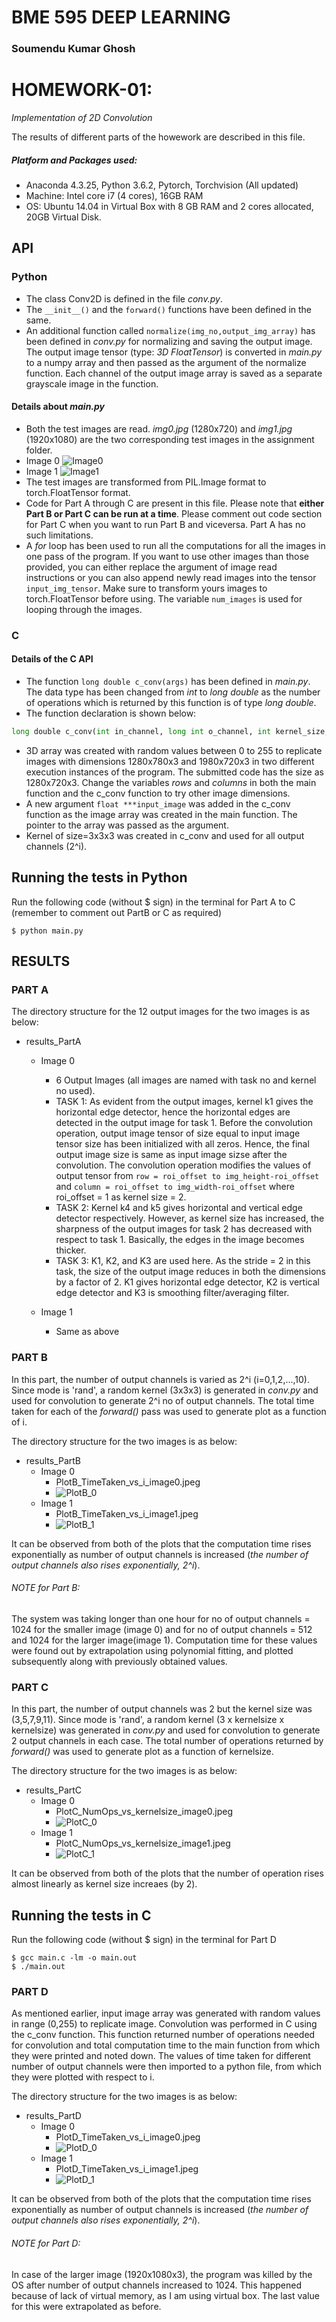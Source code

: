# **BME 595 DEEP LEARNING**

### **Soumendu Kumar Ghosh**


# **HOMEWORK-01:** 
*Implementation of 2D Convolution*

The results of different parts of the howework are described in this file.

##### Platform and Packages used:
- Anaconda 4.3.25, Python 3.6.2, Pytorch, Torchvision (All updated)
- Machine: Intel core i7 (4 cores), 16GB RAM
- OS: Ubuntu 14.04 in Virtual Box with 8 GB RAM and 2 cores allocated, 20GB Virtual Disk.

## **API**

### Python
  - The class Conv2D is defined in the file *conv.py*.
  - The `__init__()` and the `forward()` functions have been defined in the same.
  - An additional function called `normalize(img_no,output_img_array)` has been defined in *conv.py* for normalizing and saving the output image. The output image tensor (type: _3D FloatTensor_) is converted in *main.py* to a numpy array and then passed as the argument of the normalize function. Each channel of the output image array is saved as a separate grayscale image in the function.

#### Details about *main.py*
  - Both the test images are read. _img0.jpg_ (1280x720) and _img1.jpg_ (1920x1080) are the two corresponding test images in the assignment folder.
  - Image 0
![Image0](https://github.com/soumendukrg/BME595_DeepLearning/blob/master/Homework-01/img0.jpg)
  - Image 1
![Image1](https://github.com/soumendukrg/BME595_DeepLearning/blob/master/Homework-01/img1.jpg)
  - The test images are transformed from PIL.Image format to torch.FloatTensor format.
  - Code for Part A through C are present in this file. Please note that **either Part B or Part C can be run at a time**. Please comment out code section for Part C when you want to run Part B and viceversa. Part A has no such limitations.
  - A _for_ loop has been used to run all the computations for all the images in one pass of the program. If you want to use other images than those provided, you can either replace the argument of image read instructions or you can also append newly read images into the tensor `input_img_tensor`. Make sure to transform yours images to torch.FloatTensor before using. The variable `num_images` is used for looping through the images.

### C

#### Details of the C API
  - The function `long double c_conv(args)` has been defined in *main.py*. The data type has been changed from _int_ to _long double_ as the number of operations which is returned by this function is of type _long double_.
  - The function declaration is shown below:
  
  ```python
  long double c_conv(int in_channel, long int o_channel, int kernel_size, int stride, float ***input_image);
  ```
  - 3D array was created with random values between 0 to 255 to replicate images with dimensions 1280x780x3 and 1980x720x3 in two different execution instances of the program. The submitted code has the size as 1280x720x3. Change the variables *rows* and *columns* in both the main function and the c_conv function to try other image dimensions.
  - A new argument `float ***input_image` was added in the c_conv function as the image array was created in the main function. The pointer to the array was passed as the argument.
  - Kernel of size=3x3x3 was created in c_conv and used for all output channels (2^i).
  
## Running the tests in Python

Run the following code (without $ sign) in the terminal for Part A to C (remember to comment out PartB or C as required)

```
$ python main.py
```

## **RESULTS**

### PART A
 
The directory structure for the 12 output images for the two images is as below:
- results_PartA
  - Image 0
    - 6 Output Images (all images are named with task no and kernel no used).
    - TASK 1: As evident from the output images, kernel k1 gives the horizontal edge detector, hence the horizontal edges are detected in the output image for task 1. Before the convolution operation, output image tensor of size equal to input image tensor size has been initialized with all zeros. Hence, the final output image size is same as input image sizse after the convolution. The convolution operation modifies the values of output tensor from `row = roi_offset to img_height-roi_offset` and `column = roi_offset to img_width-roi_offset` where roi_offset = 1 as kernel size = 2. 
    - TASK 2: Kernel k4 and k5 gives horizontal and vertical edge detector respectively. However, as kernel size has increased, the sharpness of the output images for task 2 has decreased with respect to task 1. Basically, the edges in the image becomes thicker.
    - TASK 3: K1, K2, and K3 are used here. As the stride = 2 in this task, the size of the output image reduces in both the dimensions by a factor of 2. K1 gives horizontal edge detector, K2 is vertical edge detector and K3 is smoothing filter/averaging filter.
    
  - Image 1
    - Same as above

### PART B

In this part, the number of output channels is varied as 2^i (i=0,1,2,...,10). Since mode is 'rand', a random kernel (3x3x3) is generated in *conv.py* and used for convolution to generate 2^i no of output channels. The total time taken for each of the *forward()* pass was used to generate plot as a function of i.

The directory structure for the two images is as below:
- results_PartB
  - Image 0
    - PlotB_TimeTaken_vs_i_image0.jpeg
    - ![PlotB_0](https://github.com/soumendukrg/BME595_DeepLearning/blob/master/Homework-01/results_PartB/Image%200/PlotB_TimeTaken_vs_i_image0.jpeg)
  - Image 1
    - PlotB_TimeTaken_vs_i_image1.jpeg
    - ![PlotB_1](https://github.com/soumendukrg/BME595_DeepLearning/blob/master/Homework-01/results_PartB/Image%201/PlotB_TimeTaken_vs_i_image1.jpeg)
    
It can be observed from both of the plots that the computation time rises exponentially as number of output channels is increased (_the number of output channels also rises exponentially, 2^i_).

###### NOTE for Part B:
The system was taking longer than one hour for no of output channels = 1024 for the smaller image (image 0) and for no of output channels = 512 and 1024 for the larger image(image 1). Computation time for these values were found out by extrapolation using polynomial fitting, and plotted subsequently along with previously obtained values. 

### PART C

In this part, the number of output channels was 2 but the kernel size was (3,5,7,9,11). Since mode is 'rand', a random kernel (3 x kernelsize x kernelsize) was generated in *conv.py* and used for convolution to generate 2 output channels in each case. The total number of operations returned by _forward()_ was used to generate plot as a function of kernelsize.

The directory structure for the two images is as below:
- results_PartC
  - Image 0
    - PlotC_NumOps_vs_kernelsize_image0.jpeg
    - ![PlotC_0](https://github.com/soumendukrg/BME595_DeepLearning/blob/master/Homework-01/results_PartC/Image%200/PlotC_NumOps_vs_kernelsize_image0.jpeg)
  - Image 1
    - PlotC_NumOps_vs_kernelsize_image1.jpeg
    - ![PlotC_1](https://github.com/soumendukrg/BME595_DeepLearning/blob/master/Homework-01/results_PartC/Image%201/PlotC_NumOps_vs_kernelsize_image1.jpeg)

It can be observed from both of the plots that the number of operation rises almost linearly as kernel size increaes (by 2).

## Running the tests in C

Run the following code (without $ sign) in the terminal for Part D

```
$ gcc main.c -lm -o main.out
$ ./main.out
```

### PART D

As mentioned earlier, input image array was generated with random values in range (0,255) to replicate image. Convolution was performed in C using the c_conv function. This function returned number of operations needed for convolution and total computation time to the main function from which they were printed and noted down. The values of time taken for different number of output channels were then imported to a python file, from which they were plotted with respect to i.

The directory structure for the two images is as below:
- results_PartD
  - Image 0
    - PlotD_TimeTaken_vs_i_image0.jpeg
    - ![PlotD_0](https://github.com/soumendukrg/BME595_DeepLearning/blob/master/Homework-01/results_PartD/Image0/PlotD_TimeTaken_vs_i_image0.jpeg)
  - Image 1
    - PlotD_TimeTaken_vs_i_image1.jpeg
    - ![PlotD_1](https://github.com/soumendukrg/BME595_DeepLearning/blob/master/Homework-01/results_PartD/Image1/PlotD_TimeTaken_vs_i_image1.jpeg)
    
It can be observed from both of the plots that the computation time rises exponentially as number of output channels is increased (_the number of output channels also rises exponentially, 2^i_).

###### NOTE for Part D:
In case of the larger image (1920x1080x3), the program was killed by the OS after number of output channels increased to 1024. This happened because of lack of virtual memory, as I am using virtual box. The last value for this were extrapolated as before.
